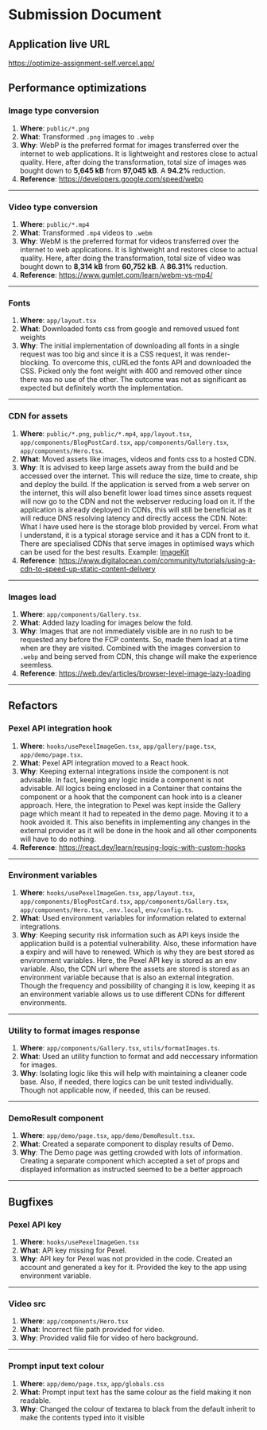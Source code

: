 # Submission Document

## Application live URL

https://optimize-assignment-self.vercel.app/

## Performance optimizations

### Image type conversion

1.  **Where**: `public/*.png`
2.  **What**: Transformed `.png` images to `.webp`
3.  **Why**: WebP is the preferred format for images transferred over the internet to web applications. It is lightweight and restores close to actual quality. Here, after doing the transformation, total size of images was bought down to **5,645 kB** from **97,045 kB**. A **94.2%** reduction.
4.  **Reference**: https://developers.google.com/speed/webp

---

### Video type conversion

1.  **Where**: `public/*.mp4`
2.  **What**: Transformed `.mp4` videos to `.webm`
3.  **Why**: WebM is the preferred format for videos transferred over the internet to web applications. It is lightweight and restores close to actual quality. Here, after doing the transformation, total size of video was bought down to **8,314 kB** from **60,752 kB**. A **86.31%** reduction.
4.  **Reference**: https://www.gumlet.com/learn/webm-vs-mp4/

---

### Fonts

1.  **Where**: `app/layout.tsx`
2.  **What**: Downloaded fonts css from google and removed usued font weights
3.  **Why**: The initial implementation of downloading all fonts in a single request was too big and since it is a CSS request, it was render-blocking. To overcome this, cURLed the fonts API and downloaded the CSS. Picked only the font weight with 400 and removed other since there was no use of the other. The outcome was not as significant as expected but definitely worth the implementation.

---

### CDN for assets

1.  **Where**: `public/*.png`, `public/*.mp4`, `app/layout.tsx`, `app/components/BlogPostCard.tsx`, `app/components/Gallery.tsx`, `app/components/Hero.tsx`.
2.  **What**: Moved assets like images, videos and fonts css to a hosted CDN.
3.  **Why**: It is advised to keep large assets away from the build and be accessed over the internet. This will reduce the size, time to create, ship and deploy the build. If the application is served from a web server on the internet, this will also benefit lower load times since assets request will now go to the CDN and not the webserver reducing load on it. If the application is already deployed in CDNs, this will still be beneficial as it will reduce DNS resolving latency and directly access the CDN. Note: What I have used here is the storage blob provided by vercel. From what I understand, it is a typical storage service and it has a CDN front to it. There are specialised CDNs that serve images in optimised ways which can be used for the best results. Example: [ImageKit](https://imagekit.io/)
4.  **Reference**: https://www.digitalocean.com/community/tutorials/using-a-cdn-to-speed-up-static-content-delivery

---

### Images load

1.  **Where**: `app/components/Gallery.tsx`.
2.  **What**: Added lazy loading for images below the fold.
3.  **Why**: Images that are not immediately visible are in no rush to be requested any before the FCP contents. So, made them load at a time when are they are visited. Combined with the images conversion to `.webp` and being served from CDN, this change will make the experience seemless.
4.  **Reference**: https://web.dev/articles/browser-level-image-lazy-loading

---

## Refactors

### Pexel API integration hook

1.  **Where**: `hooks/usePexelImageGen.tsx`, `app/gallery/page.tsx`, `app/demo/page.tsx`.
2.  **What**: Pexel API integration moved to a React hook.
3.  **Why**: Keeping external integrations inside the component is not advisable. In fact, keeping any logic inside a component is not advisable. All logics being enclosed in a Container that contains the component or a hook that the component can hook into is a cleaner approach. Here, the integration to Pexel was kept inside the Gallery page which meant it had to repeated in the demo page. Moving it to a hook avoided it. This also benefits in implementing any changes in the external provider as it will be done in the hook and all other components will have to do nothing.
4.  **Reference**: https://react.dev/learn/reusing-logic-with-custom-hooks

---

### Environment variables

1.  **Where**: `hooks/usePexelImageGen.tsx`, `app/layout.tsx`, `app/components/BlogPostCard.tsx`, `app/components/Gallery.tsx`, `app/components/Hero.tsx`, `.env.local`, `env/config.ts`.
2.  **What**: Used environment variables for information related to external integrations.
3.  **Why**: Keeping security risk information such as API keys inside the application build is a potential vulnerability. Also, these information have a expiry and will have to renewed. Which is why they are best stored as environment variables. Here, the Pexel API key is stored as an env variable. Also, the CDN url where the assets are stored is stored as an environment variable because that is also an external integration. Though the frequency and possibility of changing it is low, keeping it as an environment variable allows us to use different CDNs for different environments.

---

### Utility to format images response

1.  **Where**: `app/components/Gallery.tsx`, `utils/formatImages.ts`.
2.  **What**: Used an utility function to format and add neccessary information for images.
3.  **Why**: Isolating logic like this will help with maintaining a cleaner code base. Also, if needed, there logics can be unit tested individually. Though not applicable now, if needed, this can be reused.

---

### DemoResult component

1.  **Where**: `app/demo/page.tsx`, `app/demo/DemoResult.tsx`.
2.  **What**: Created a separate component to display results of Demo.
3.  **Why**: The Demo page was getting crowded with lots of information. Creating a separate component which accepted a set of props and displayed information as instructed seemed to be a better approach

---

## Bugfixes

### Pexel API key

1.  **Where**: `hooks/usePexelImageGen.tsx`
2.  **What**: API key missing for Pexel.
3.  **Why**: API key for Pexel was not provided in the code. Created an account and generated a key for it. Provided the key to the app using environment variable.

---

### Video src

1.  **Where**: `app/components/Hero.tsx`
2.  **What**: Incorrect file path provided for video.
3.  **Why**: Provided valid file for video of hero background.

---

### Prompt input text colour

1.  **Where**: `app/demo/page.tsx`, `app/globals.css`
2.  **What**: Prompt input text has the same colour as the field making it non readable.
3.  **Why**: Changed the colour of textarea to black from the default inherit to make the contents typed into it visible
